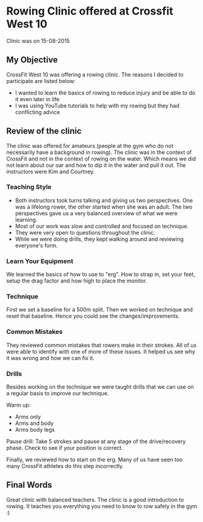 # Rowing Clinic offered at Crossfit West 10
Clinic was on 15-08-2015

## My Objective ##
CrossFit West 10 was offering a rowing clinic. The reasons I decided to participate are listed below:
* I wanted to learn the basics of rowing to reduce injury and be able to do it even later in life
* I was using YouTube tutorials to help with my rowing but they had conflicting advice

## Review of the clinic ##
The clinic was offered for amateurs (people at the gym who do not necessarily have a background in rowing). The clinic was in the context of CrossFit and not in the context of rowing on the water. Which means we did not learn about our oar and how to dip it in the water and pull it out. The instructors were Kim and Courtney.

### Teaching Style ###
* Both instructors took turns talking and giving us two perspectives. One was a lifelong rower, the other started when she was an adult. The two perspectives gave us a very balanced overview of what we were learning.
* Most of our work was slow and controlled and focused on technique.
* They were very open to questions throughout the clinic.
* While we were doing drills, they kept walking around and reviewing everyone's form.

### Learn Your Equipment ###
We learned the basics of how to use to "erg". How to strap in, set your feet, setup the drag factor and how high to place the monitor.

### Technique ###
First we set a baseline for a 500m split. Then we worked on technique and reset that baseline. Hence you could see the changes/improvements.

### Common Mistakes ###
They reviewed common mistakes that rowers make in their strokes. All of us were able to identify with one of more of these issues. It helped us see why it was wrong and how we can fix it.

### Drills ###
Besides working on the technique we were taught drills that we can use on a regular basis to improve our technique.

Warm up:
* Arms only
* Arms and body
* Arms body legs

Pause drill: Take 5 strokes and pause at any stage of the drive/recovery phase. Check to see if your position is correct. 

Finally, we reviewed how to start on the erg. Many of us have seen too many CrossFit athletes do this step incorrectly.


## Final Words ##
Great clinic with balanced teachers.  The clinic is a good introduction to rowing. It teaches you everything you need to know to row safely in the gym :)

